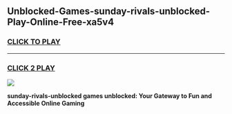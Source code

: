 
## Unblocked-Games-sunday-rivals-unblocked-Play-Online-Free-xa5v4
<h3>
<a href="https://premium76.site?title=sunday-rivals-unblocked&ref=26A">CLICK TO PLAY</a></h3>
<hr>

<h3>
<a href="https://premium76.site?title=sunday-rivals-unblocked&ref=26A">CLICK 2 PLAY</a>
  
</h3>

<a href="https://premium76.site?title=sunday-rivals-unblocked&ref=26A"><img src="https://clearcache.store/games.png"></a>


**sunday-rivals-unblocked games unblocked: Your Gateway to Fun and Accessible Online Gaming**
